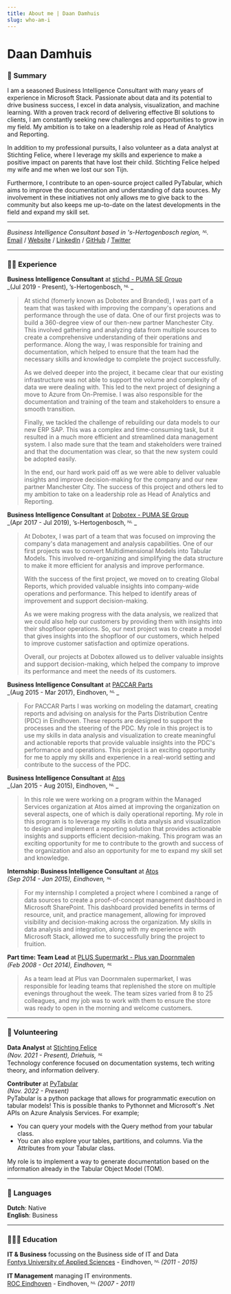 ```yaml
---
title: About me | Daan Damhuis
slug: who-am-i
---
```


# Daan Damhuis

### 📑 Summary 
I am a seasoned Business Intelligence Consultant with many years of experience in Microsoft Stack. Passionate about data and its potential to drive business success, I excel in data analysis, visualization, and machine learning. With a proven track record of delivering effective BI solutions to clients, I am constantly seeking new challenges and opportunities to grow in my field. My ambition is to take on a leadership role as Head of Analytics and Reporting.

In addition to my professional pursuits, I also volunteer as a data analyst at Stichting Felice, where I leverage my skills and experience to make a positive impact on parents that have lost their child. Stichting Felice helped my wife and me when we lost our son Tijn.

Furthermore, I contribute to an open-source project called PyTabular, which aims to improve the documentation and understanding of data sources. My involvement in these initiatives not only allows me to give back to the community but also keeps me up-to-date on the latest developments in the field and expand my skill set.

---
_Business Intelligence Consultant based in 's-Hertogenbosch region, ᴺᴸ._ <br/>
[Email](mailto:daan@daandamhuis.nl) / 
[Website](https://daandamhuis.nl/) / 
[LinkedIn](https://www.linkedin.com/in/daandamhuis/) / 
[GitHub](https://github.com/daandamhuis/) / 
[Twitter](https://twitter.com/daandamhuis/) 

---
### 🧑‍💻 Experience

**Business Intelligence Consultant** at [stichd - PUMA SE Group](https://stichd.com/)  <br/>
_(Jul 2019 - Present), ’s-Hertogenbosch, ᴺᴸ _ <br/>
> At stichd (fomerly known as Dobotex and Branded), I was part of a team that was tasked with improving the company's operations and performance through the use of data. One of our first projects was to build a 360-degree view of our then-new partner Manchester City. This involved gathering and analyzing data from multiple sources to create a comprehensive understanding of their operations and performance. Along the way, I was responsible for training and documentation, which helped to ensure that the team had the necessary skills and knowledge to complete the project successfully.
>
> As we delved deeper into the project, it became clear that our existing infrastructure was not able to support the volume and complexity of data we were dealing with. This led to the next project of designing a move to Azure from On-Premise. I was also responsible for the documentation and training of the team and stakeholders to ensure a smooth transition.
>
> Finally, we tackled the challenge of rebuilding our data models to our new ERP SAP. This was a complex and time-consuming task, but it resulted in a much more efficient and streamlined data management system. I also made sure that the team and stakeholders were trained and that the documentation was clear, so that the new system could be adopted easily.
>
> In the end, our hard work paid off as we were able to deliver valuable insights and improve decision-making for the company and our new partner Manchester City. The success of this project and others led to my ambition to take on a leadership role as Head of Analytics and Reporting.

**Business Intelligence Consultant** at [Dobotex - PUMA SE Group](https://dobotex.com/)  <br/>
_(Apr 2017 - Jul 2019), ’s-Hertogenbosch, ᴺᴸ _ <br/>
> At Dobotex, I was part of a team that was focused on improving the company's data management and analysis capabilities. One of our first projects was to convert Multidimensional Models into Tabular Models. This involved re-organizing and simplifying the data structure to make it more efficient for analysis and improve performance.
> 
> With the success of the first project, we moved on to creating Global Reports, which provided valuable insights into company-wide operations and performance. This helped to identify areas of improvement and support decision-making.
> 
> As we were making progress with the data analysis, we realized that we could also help our customers by providing them with insights into their shopfloor operations. So, our next project was to create a model that gives insights into the shopfloor of our customers, which helped to improve customer satisfaction and optimize operations.
> 
> Overall, our projects at Dobotex allowed us to deliver valuable insights and support decision-making, which helped the company to improve its performance and meet the needs of its customers.

**Business Intelligence Consultant** at [PACCAR Parts](https://dobotex.com/)  <br/>
_(Aug 2015 - Mar 2017), Eindhoven, ᴺᴸ _ <br/>
> For PACCAR Parts I was working on modeling the datamart, creating reports and advising on analysis for the Parts Distribution Centre (PDC) in Eindhoven. These reports are designed to support the processes and the steering of the PDC. My role in this project is to use my skills in data analysis and visualization to create meaningful and actionable reports that provide valuable insights into the PDC's performance and operations. This project is an exciting opportunity for me to apply my skills and experience in a real-world setting and contribute to the success of the PDC.

**Business Intelligence Consultant** at [Atos](https://atos.com/)  <br/>
_(Jan 2015 - Aug 2015), Eindhoven, ᴺᴸ _ <br/>
> In this role we were working on a program within the Managed Services organization at Atos aimed at improving the organization on several aspects, one of which is daily operational reporting. My role in this program is to leverage my skills in data analysis and visualization to design and implement a reporting solution that provides actionable insights and supports efficient decision-making. This program was an exciting opportunity for me to contribute to the growth and success of the organization and also an opportunity for me to expand my skill set and knowledge.


**Internship: Business Intelligence Consultant** at [Atos](https://atos.com/) <br/>
_(Sep 2014 - Jan 2015), Eindhoven, ᴺᴸ_ <br/>
> For my internship I completed a project where I combined a range of data sources to create a proof-of-concept management dashboard in Microsoft SharePoint. This dashboard provided benefits in terms of resource, unit, and practice management, allowing for improved visibility and decision-making across the organization. My skills in data analysis and integration, along with my experience with Microsoft Stack, allowed me to successfully bring the project to fruition.

**Part time: Team Lead** at [PLUS Supermarkt - Plus van Doornmalen](https://plusvandoornmalen.nl/) <br />
_(Feb 2008 - Oct 2014), Eindhoven, ᴺᴸ_ <br/>
> As a team lead at Plus van Doornmalen supermarket, I was responsible for leading teams that replenished the store on multiple evenings throughout the week. The team sizes varied from 8 to 25 colleagues, and my job was to work with them to ensure the store was ready to open in the morning and welcome customers.

---

### 📌 Volunteering

**Data Analyst** at [Stichting Felice](https://www.stichtingfelice.nl/) <br/>
_(Nov. 2021 - Present), Driehuis, ᴺᴸ_ <br/>
Technology conference focused on documentation systems, tech writing theory, and information delivery.

**Contributer** at [PyTabular](https://github.com/Curts0/PyTabular) <br/>
_(Nov. 2022 - Present)_ <br/>
PyTabular is a python package that allows for programmatic execution on tabular models! This is possible thanks to Pythonnet and Microsoft's .Net APIs on Azure Analysis Services. For example; 
- You can query your models with the Query method from your tabular class.
- You can also explore your tables, partitions, and columns. Via the Attributes from your Tabular class.



My role is to implement a way to generate documentation based on the information already in the Tabular Object Model (TOM). 

---

### 💬 Languages

**Dutch**: Native <br/>
**English**: Business

---

### 👩🏼‍🎓 Education

**IT & Business** focussing on the Business side of IT and Data <br />
[Fontys University of Applied Sciences](https://fontys.nl/) - Eindhoven, ᴺᴸ  _(2011 - 2015)_ 

**IT Management** managing IT environments. <br />
[ROC Eindhoven](https://www.summacollege.nl/) -  Eindhoven, ᴺᴸ  _(2007 - 2011)_
